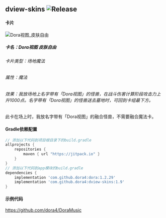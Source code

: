 dview-skins
![Release](https://jitpack.io/v/dora4/dview-skins.svg)
--------------------------------

#### 卡片

![Dora视图_皮肤自由](https://github.com/user-attachments/assets/6f13ae4f-04ea-4f32-9740-372637261046)
##### 卡名：Dora视图 皮肤自由 
###### 卡片类型：场地魔法
###### 属性：魔法
###### 效果：我放场地上名字带有「Dora视图」的怪兽，在战斗伤害计算阶段攻击力上升1000点。名字带有「Dora视图」的怪兽送去墓地时，可回到卡组最下方。
此卡在场上时，我放名字带有「Dora视图」的融合怪兽，不需要融合魔法卡。

#### Gradle依赖配置

```groovy
// 添加以下代码到项目根目录下的build.gradle
allprojects {
    repositories {
        maven { url "https://jitpack.io" }
    }
}
// 添加以下代码到app模块的build.gradle
dependencies {
    implementation 'com.github.dora4:dora:1.2.29'
    implementation 'com.github.dora4:dview-skins:1.9'
}
```

#### 示例代码
https://github.com/dora4/DoraMusic
